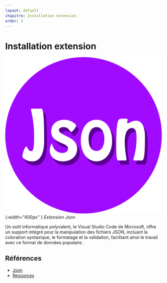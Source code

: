 ```yaml
---
layout: default
chapitre: Installation extension
order: 3
---
```


# Installation extension

![json](./images/json-z.png){:width="400px" }
*Extension Json*

<!-- note -->

Un outil informatique polyvalent, le Visual Studio Code de Microsoft, offre un support intégré pour la manipulation des fichiers JSON, incluant la coloration syntaxique, le formatage et la validation, facilitant ainsi le travail avec ce format de données populaire.

<!-- new slide -->

## Références

- [Json](https://marketplace.visualstudio.com/items?itemName=ZainChen.json)
- [Resources](https://github.com/microsoft/vscode-extension-samples)


